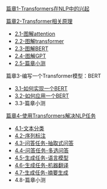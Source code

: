 [篇章1-Transformers在NLP中的兴起](./篇章1-Transformers在NLP中的兴起/1.1-Transformers在NLP中的兴起.md)

[篇章2-Transformer相关原理](./篇章2-Transformer相关原理/2.0-前言.md)
* [2.1-图解attention](./篇章2-Transformer相关原理/2.1-图解attention.md)
* [2.2-图解transformer](./篇章2-Transformer相关原理/2.2-图解transformer.md)
* [2.3-图解BERT](./篇章2-Transformer相关原理/2.3-图解BERT.md)
* [2.4-图解GPT](./篇章2-Transformer相关原理/2.4-图解GPT.md)
* [2.5-篇章小测](./篇章2-Transformer相关原理/2.5-篇章小测.md)

篇章3-编写一个Transformer模型：BERT
* [3.1-如何实现一个BERT](./篇章3-编写一个Transformer模型：BERT/3.1-如何实现一个BERT.md)
* [3.2-如何应用一个BERT](./篇章3-编写一个Transformer模型：BERT/3.2-如何应用一个BERT.md)
* 3.3-篇章小测

[篇章4-使用Transformers解决NLP任务](./篇章4-使用Transformers解决NLP任务/4.0-前言)
* [4.1-文本分类](./篇章4-使用Transformers解决NLP任务/4.1-文本分类.md)
* [4.2-序列标注](./篇章4-使用Transformers解决NLP任务/4.2-序列标注.md)
* [4.3-问答任务-抽取式问答](./篇章4-使用Transformers解决NLP任务/4.3-问答任务-抽取式问答.md)
* [4.4-问答任务-多选问答](./篇章4-使用Transformers解决NLP任务/4.4-问答任务-多选问答.md)
* [4.5-生成任务-语言模型](./篇章4-使用Transformers解决NLP任务/4.5-生成任务-语言模型.md)
* [4.6-生成任务-机器翻译](./篇章4-使用Transformers解决NLP任务/4.6-生成任务-机器翻译.md)
* [4.7-生成任务-摘要生成](./篇章4-使用Transformers解决NLP任务/4.7-生成任务-摘要生成.md)
* 4.8-篇章小测



